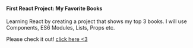 #### First React Project: My Favorite Books
Learning React by creating a project that shows my top 3 books. I will use Components, ES6 Modules, Lists, Props etc.

Please check it out! [click here <3](first-reactproject-my-fav-books-samin.netlify.app)
